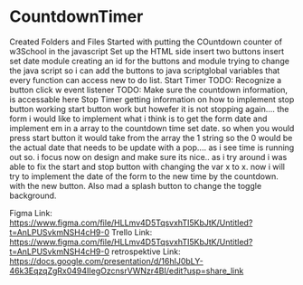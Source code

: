 # CountdownTimer
Created Folders and Files
Started with putting the COuntdown counter of w3School in the javascript
Set up the HTML side
insert two buttons
insert set date module
creating an id for the buttons and module
trying to change the java script so i can add the buttons to java scriptglobal variables that every function can access 
new to do list.
Start Timer
TODO: Recognize a button click w event listener
TODO: Make sure the countdown information, is accessable here 
Stop Timer
getting information on how to implement 
stop button working
start button work but howefer it is not stopping again....
the form i would like to implement what i think is to get the form date
and implement em in a array to the countdown time set date.
so when you would press start button it would take from the array the 1 string so the 0 would be the actual date that needs to be update 
with a pop....
as i see time is running out so.
i focus now on design and make sure its nice..
as i try around i was able to fix the start and stop button
with changing the var x to x.
now i will try to implement the date of the form to the new time by the countdown.
with the new button.
Also mad a splash button to change the toggle background.


Figma Link: https://www.figma.com/file/HLLmv4D5TqsvxhTI5KbJtK/Untitled?t=AnLPUSvkmNSH4cH9-0
Trello Link: https://www.figma.com/file/HLLmv4D5TqsvxhTI5KbJtK/Untitled?t=AnLPUSvkmNSH4cH9-0
retrospektive Link: https://docs.google.com/presentation/d/16hIJ0bLY-46k3EqzqZgRx0494IIegOzcnsrVWNzr4BI/edit?usp=share_link
